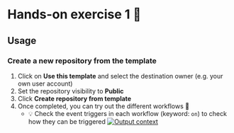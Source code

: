 # Hands-on exercise 1 🎉

## Usage

### Create a new repository from the template

1. Click on **Use this template** and select the destination owner (e.g. your own user account)
2. Set the repository visibility to **Public**
3. Click **Create repository from template**
4. Once completed, you can try out the different workflows 🚀
    - :bulb: Check the event triggers in each workflow (keyword: `on`) to check how they can be triggered
[![Output context](https://github.com/ekaluva/actions-basics/actions/workflows/basic.yml/badge.svg)](https://github.com/ekaluva/actions-basics/actions/workflows/basic.yml)
